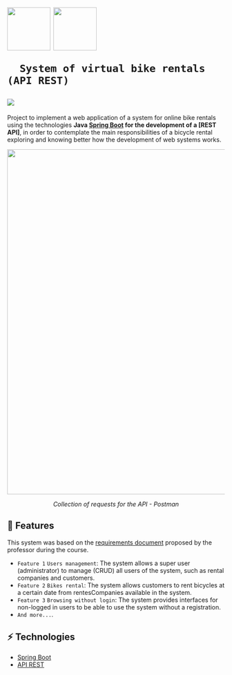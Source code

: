<h1>
   <p> 
      <img src="https://user-images.githubusercontent.com/92659173/208775299-8a384f52-7cbe-4af6-8d11-2de7d61b3a1e.svg" width="100" align="center" />
      <img src="https://user-images.githubusercontent.com/92659173/208777593-0b0906f0-2e13-420f-a435-b78f0151671e.png" width="100" align="center" />
     
      System of virtual bike rentals (API REST)
   </p>
   <img src="https://img.shields.io/github/license/vinimrs/VinChat?color=black" align="center" />
</h1>

Project to implement a web application of a system for online bike rentals using the technologies **Java [Spring Boot] for the development of a [REST API]**, in order to contemplate the main responsibilities of a bicycle rental exploring and knowing better how the development of web systems works.
<p align="center">

   <img src="https://github.com/vinimrs/AA3/assets/92659173/a049e76c-6a65-4879-9793-effb81320359"  width="800"/>
   <p align="center">
      <i>Collection of requests for the API - Postman
</i>
    </p>
</p>

## :hammer: Features

This system was based on the [requirements document](https://github.com/vinimrs/A3/blob/main/requisitos.pdf) proposed by the professor during the course.

- `Feature 1` `Users management`:  The system allows a super user (administrator) to manage (CRUD) all users of the system, such as rental companies and customers.
- `Feature 2` `Bikes rental`: The system allows customers to rent bicycles at a certain date from rentesCompanies available in the system.
- `Feature 3` `Browsing without login`: The system provides interfaces for non-logged in users to be able to use the system without a registration.
- `And more...`.

## :zap: Technologies

- [Spring Boot]
- [API REST]

[Spring Boot]: https://spring.io/projects/spring-boot
[API REST]: https://www.redhat.com/pt-br/topics/api/what-is-a-rest-api

